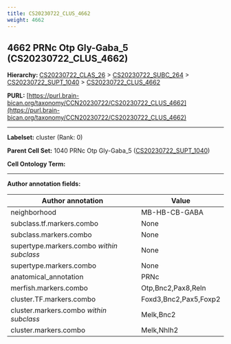 ```yaml
---
title: CS20230722_CLUS_4662
weight: 4662
---
```

## 4662 PRNc Otp Gly-Gaba_5 (CS20230722_CLUS_4662)
<b>Hierarchy: </b>
[CS20230722_CLAS_26](../CS20230722_CLAS_26) >
[CS20230722_SUBC_264](../CS20230722_SUBC_264) >
[CS20230722_SUPT_1040](../CS20230722_SUPT_1040) >
[CS20230722_CLUS_4662](../CS20230722_CLUS_4662)

**PURL:** [https://purl.brain-bican.org/taxonomy/CCN20230722/CS20230722_CLUS_4662](https://purl.brain-bican.org/taxonomy/CCN20230722/CS20230722_CLUS_4662)

---


**Labelset:** cluster (Rank: 0)

**Parent Cell Set:** 1040 PRNc Otp Gly-Gaba_5 ([CS20230722_SUPT_1040](../CS20230722_SUPT_1040))



**Cell Ontology Term:** 

[MARKER GENES.]: #


---

[TRANSFERRED ANNOTATIONS.]: #


[AUTHOR ANNOTATION FIELDS.]: #


**Author annotation fields:**

| Author annotation | Value |
|-------------------|-------|
|neighborhood|MB-HB-CB-GABA|
|subclass.tf.markers.combo|None|
|subclass.markers.combo|None|
|supertype.markers.combo _within subclass_|None|
|supertype.markers.combo|None|
|anatomical_annotation|PRNc|
|merfish.markers.combo|Otp,Bnc2,Pax8,Reln|
|cluster.TF.markers.combo|Foxd3,Bnc2,Pax5,Foxp2|
|cluster.markers.combo _within subclass_|Melk,Bnc2|
|cluster.markers.combo|Melk,Nhlh2|
